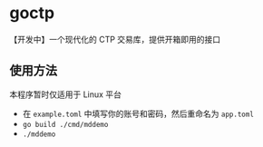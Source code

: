 # goctp
【开发中】一个现代化的 CTP 交易库，提供开箱即用的接口

## 使用方法

本程序暂时仅适用于 Linux 平台

- 在 `example.toml` 中填写你的账号和密码，然后重命名为 `app.toml`
- `go build ./cmd/mddemo`
- `./mddemo`
